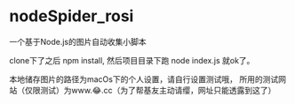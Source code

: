 # nodeSpider_rosi
一个基于Node.js的图片自动收集小脚本

clone下了之后 npm install,
然后项目目录下跑 node index.js
就ok了。

本地储存图片的路径为macOs下的个人设置，请自行设置测试哦，
所用的测试网站（仅限测试）为www.😂.cc（为了帮基友主动请缨，网址只能透露到这了）
